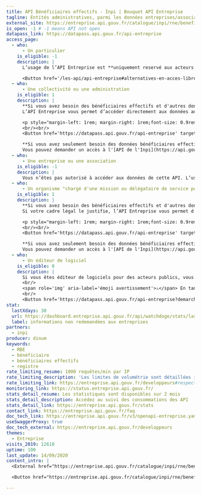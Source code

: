 ```yaml
---
title: API Bénéficiaires effectifs - Inpi | Bouquet API Entreprise
tagline: Entités administratives, parmi les données entreprises/associations distribuées par le bouquet API Entreprise, récupérez la liste Inpi des bénéficiaires effectifs d'une unité légale inscrite au RNE.
external_site: https://entreprise.api.gouv.fr/catalogue/inpi/rne/beneficiaires_effectifs
is_open: -1 # -1 means API not open
datapass_link: https://datapass.api.gouv.fr/api-entreprise
access_page:
  - who:
      - Un particulier
    is_eligible: -1
    description: |
      L’usage de l’API Entreprise est **uniquement reservé aux acteurs publics** : les administrations, les collectivités, leurs opérateurs, les acteurs de santé, etc.

      <Button href='/les-api/api-entreprise#alternatives-en-acces-libre' >Consulter les alternatives</Button>
  - who:
      - Une collectivité ou une administration
    is_eligible: 1
    description: |
      **Si vous avez besoin des bénéficiaires effectifs et d'autres données entreprise/assocation :**
      L’API Entreprise vous permet d’accéder directement aux données administratives des entreprises et des associations pour faciliter leurs démarches (demandes d’aides, marchés publics, ...) dont les données des bénéficiaires effectifs issues de l'Inpi.

      <p style="margin-left: 1rem; margin-right: 1rem;font-size: 0.9rem; line-height: 1.5rem;">Conformément aux dispositions de <External href="https://www.legifrance.gouv.fr/affichCodeArticle.do?cidTexte=LEGITEXT000031366350&idArticle=LEGIARTI000031367412&dateTexte=&categorieLien=cid">l'article L114-8 du Code des relations entre le public et l'administration</External> vous ne pourrez accéder qu'aux seules informations ou données strictement nécessaires pour traiter une démarche de l'entreprise ou association concernée.</p>
      <br/><br/>
      <Button href='https://datapass.api.gouv.fr/api-entreprise' target='_blank' rel="noreferrer noopener">Déposer une demande</Button>

      **Si vous avez seulement besoin des données bénéficiaires effectifs :** 
      Vous pouvez demander un accès à l'[API de l'Inpi](https://api.gouv.fr/les-api/api-rbe).
  - who:
      - Une entreprise ou une association
    is_eligible: -1
    description: |
      Vous n’êtes pas autorisé à accéder aux données de cette API. L’usage de l’API Entreprise est uniquement reservé aux acteurs publics : les administrations, les collectivités, leurs opérateurs, les acteurs de santé, etc.
  - who:
      - Un organisme "chargé d'une mission ou délégataire de service public" (statut spécifique)
    is_eligible: 1
    description: |
      **Si vous avez besoin des bénéficiaires effectifs et d'autres données entreprise/assocation :**
      Si votre cadre légal le justifie, l’API Entreprise vous permet d’accéder directement aux données administratives des entreprises et des associations pour faciliter leurs démarches  (demandes d’aides, marchés publics, ...) dont les données des bénéficiaires effectifs issues de l'Inpi.

      <p style="margin-left: 1rem; margin-right: 1rem;font-size: 0.9rem; line-height: 1.5rem;">Conformément aux dispositions de <External href="https://www.legifrance.gouv.fr/affichCodeArticle.do?cidTexte=LEGITEXT000031366350&idArticle=LEGIARTI000031367412&dateTexte=&categorieLien=cid">l'article L114-8 du Code des relations entre le public et l'administration</External> vous ne pourrez accéder qu'aux seules informations ou données strictement nécessaires pour traiter une démarche de l'entreprise ou association concernée.</p>
      <br/><br/>
      <Button href='https://datapass.api.gouv.fr/api-entreprise' target='_blank' rel="noreferrer noopener">Déposer une demande</Button>

      **Si vous avez seulement besoin des données bénéficiaires effectifs :** 
      Vous pouvez demander un accès à l'[API de l'Inpi](https://api.gouv.fr/les-api/api-rbe).
  - who:
      - Un éditeur de logiciel
    is_eligible: 0
    description: |
      Si vous êtes éditeur de logiciels pour des acteurs publics, vous êtes éligible pour mettre à disposition de vos utilisateurs l’API Entreprise 👍
      <br/>
      <span role='img' aria-label='émoji avertissement'>⚠️</span> En tant que prestataire technique d’une entité administrative, vous pourrez être destinataire des informations techniques permettant l’usage de l’API mais en aucun cas des données elles-même.
      <br/>
      <Button href='https://datapass.api.gouv.fr/api-entreprise?demarche=editeur' alt>Déposer une demande pour intégrer l'API Entreprise</Button>
stat:
  lastXdays: 30
  url: https://dashboard.entreprise.api.gouv.fr/api/watchdoge/stats/last_30_days_usage
  label: informations non redemandées aux entreprises
partners:
  - inpi
producer: dinum
keywords:
  - RBE
  - bénéficiaire
  - bénéficiaires effectifs
  - registre
rate_limiting_resume: 1000 requêtes/min par IP
rate_limiting_description: 'Les limites de volumétrie sont détaillées ici :'
rate_limiting_link: https://entreprise.api.gouv.fr/developpeurs#respecter-la-volum%C3%A9trie
monitoring_link: https://status.entreprise.api.gouv.fr/
stats_detail_resume: Les statistiques sont disponibles sur 2 mois
stats_detail_description: Accédez au suivi des consommations des API
stats_detail_link: https://entreprise.api.gouv.fr/stats
contact_link: https://entreprise.api.gouv.fr/faq
doc_tech_link: https://entreprise.api.gouv.fr/v3/openapi-entreprise.yaml
useSwaggerProxy: true
doc_tech_external: https://entreprise.api.gouv.fr/developpeurs
themes:
  - Entreprise
visits_2019: 12610
uptime: 100
last_update: 14/09/2020
content_intro: |
  <External href="https://entreprise.api.gouv.fr/catalogue/inpi/rne/beneficiaires_effectifs">L'API bénéficiaires effectifs - Inpi - du bouquet API Entreprise</External> permet aux entités administratives d'accéder à la liste des bénéficiaires effectifs d'une unité légale inscrite au répertoire national des entreprises (RNE).

  <Button href="https://entreprise.api.gouv.fr/catalogue/inpi/rne/beneficiaires_effectifs">Consulter l'API RBE du bouquet API Entreprise</Button>

---
```


